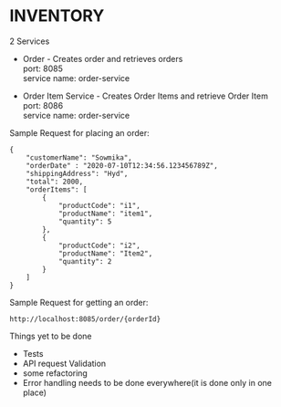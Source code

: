 # INVENTORY

2 Services

- Order - Creates order and retrieves orders
  <br>port: 8085
  <br>service name: order-service

- Order Item Service - Creates Order Items and retrieve Order Item
  <br>port: 8086
  <br>service name: order-service

Sample Request for placing an order:

```
{
	"customerName": "Sowmika",
	"orderDate" : "2020-07-10T12:34:56.123456789Z",
	"shippingAddress": "Hyd",
	"total": 2000,
	"orderItems": [
        {
            "productCode": "i1",
            "productName": "item1",
            "quantity": 5
        },
        {
            "productCode": "i2",
            "productName": "Item2",
            "quantity": 2
        }
    ]
}
```

Sample Request for getting an order:

```
http://localhost:8085/order/{orderId}
```

Things yet to be done

- Tests
- API request Validation
- some refactoring
- Error handling needs to be done everywhere(it is done only in one place)
